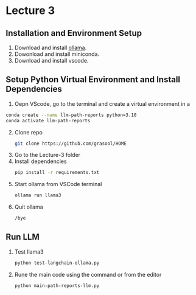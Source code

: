 # Lecture 3



## Installation and Environment Setup

1.  Download and install [ollama](https://ollama.com/).
2.  Dowonload and install miniconda.
3.  Download and install vscode.

## Setup Python Virtual Environment and Install Dependencies
1.  Oepn VScode, go to the terminal and create a virtual environment in a
   ```bash
   conda create --name llm-path-reports python=3.10
   conda activate llm-path-reports
   ```   
2. Clone repo
   ```bash
   git clone https://github.com/grasool/HOME
   ```
3. Go to the Lecture-3 folder
4. Install dependencies
   ```bash
   pip install -r requirements.txt
   ```
5. Start ollama from VSCode terminal
   ```bash
   ollama run llama3
   ```
6. Quit ollama
   ```bash
   /bye
   ```
## Run LLM
1. Test llama3
   ```bash
   python test-langchain-ollama.py
   ```
2. Rune the main code using the command or from the editor
   ```bash
   python main-path-reports-llm.py
   ```
